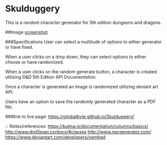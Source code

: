 # Skulduggery
This is a random character generator for 5th edition dungeons and dragons. 

##Image
[screenshot](assets\images\screenshot.png)

###Specifications
User can select a multitude of options to either generator or have fixed. 

When a user clicks on a drop down, they can select options to either choose or have randomized.

When a user clicks on the random generate button, a character is created utilizing D&D 5th Edition API Documentation.

Once a character is generated an image is randomized utilizing deviant art API.

Users have an option to save the randomly generated character as a PDF file. 

###link to live page: https://gimbalbyte.github.io/Skulduggery/


💡 Notes/references: 
https://bulma.io/documentation/columns/basics/
http://www.dnd5eapi.co/docs/#classes
http://www.npcgenerator.com/
https://www.deviantart.com/developers/oembed

